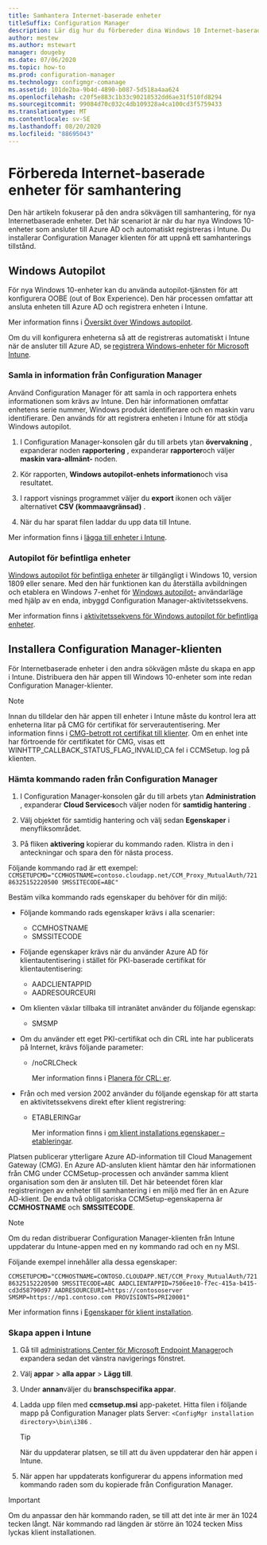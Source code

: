 ```yaml
---
title: Samhantera Internet-baserade enheter
titleSuffix: Configuration Manager
description: Lär dig hur du förbereder dina Windows 10 Internet-baserade enheter för samhantering.
author: mestew
ms.author: mstewart
manager: dougeby
ms.date: 07/06/2020
ms.topic: how-to
ms.prod: configuration-manager
ms.technology: configmgr-comanage
ms.assetid: 101de2ba-9b4d-4890-b087-5d518a4aa624
ms.openlocfilehash: c20f5e883c1b33c90218532dd6ae31f510fd8294
ms.sourcegitcommit: 99084d70c032c4db109328a4ca100cd3f5759433
ms.translationtype: MT
ms.contentlocale: sv-SE
ms.lasthandoff: 08/20/2020
ms.locfileid: "88695043"
---
```

# <a name="how-to-prepare-internet-based-devices-for-co-management"></a>Förbereda Internet-baserade enheter för samhantering

Den här artikeln fokuserar på den andra sökvägen till samhantering, för nya Internetbaserade enheter. Det här scenariot är när du har nya Windows 10-enheter som ansluter till Azure AD och automatiskt registreras i Intune. Du installerar Configuration Manager klienten för att uppnå ett samhanterings tillstånd.  

## <a name="windows-autopilot"></a>Windows Autopilot

För nya Windows 10-enheter kan du använda autopilot-tjänsten för att konfigurera OOBE (out of Box Experience). Den här processen omfattar att ansluta enheten till Azure AD och registrera enheten i Intune.  

Mer information finns i [Översikt över Windows autopilot](../../autopilot/windows-autopilot.md).

Om du vill konfigurera enheterna så att de registreras automatiskt i Intune när de ansluter till Azure AD, se [registrera Windows-enheter för Microsoft Intune](/intune/windows-enroll).  

### <a name="gather-information-from-configuration-manager"></a>Samla in information från Configuration Manager

Använd Configuration Manager för att samla in och rapportera enhets informationen som krävs av Intune. Den här informationen omfattar enhetens serie nummer, Windows produkt identifierare och en maskin varu identifierare. Den används för att registrera enheten i Intune för att stödja Windows autopilot.

1. I Configuration Manager-konsolen går du till arbets ytan **övervakning** , expanderar noden **rapportering** , expanderar **rapporter**och väljer **maskin vara-allmänt-** noden.  

2. Kör rapporten, **Windows autopilot-enhets information**och visa resultatet.  

3. I rapport visnings programmet väljer du **export** ikonen och väljer alternativet **CSV (kommaavgränsad)** .  

4. När du har sparat filen laddar du upp data till Intune.  

Mer information finns i [lägga till enheter i Intune](/intune/enrollment-autopilot#add-devices).

### <a name="autopilot-for-existing-devices"></a>Autopilot för befintliga enheter
<!--1358333-->

[Windows autopilot för befintliga enheter](https://techcommunity.microsoft.com/t5/Windows-IT-Pro-Blog/New-Windows-Autopilot-capabilities-and-expanded-partner-support/ba-p/260430) är tillgängligt i Windows 10, version 1809 eller senare. Med den här funktionen kan du återställa avbildningen och etablera en Windows 7-enhet för [Windows autopilot-](../../autopilot/user-driven.md) användarläge med hjälp av en enda, inbyggd Configuration Manager-aktivitetssekvens.

Mer information finns i [aktivitetssekvens för Windows autopilot för befintliga enheter](../../autopilot/existing-devices.md).

## <a name="install-the-configuration-manager-client"></a>Installera Configuration Manager-klienten

För Internetbaserade enheter i den andra sökvägen måste du skapa en app i Intune. Distribuera den här appen till Windows 10-enheter som inte redan Configuration Manager-klienter.

> [!NOTE]
> Innan du tilldelar den här appen till enheter i Intune måste du kontrol lera att enheterna litar på CMG för certifikat för serverautentisering. Mer information finns i [CMG-betrott rot certifikat till klienter](../core/clients/manage/cmg/certificates-for-cloud-management-gateway.md#bkmk_cmgroot). Om en enhet inte har förtroende för certifikatet för CMG, visas ett WINHTTP_CALLBACK_STATUS_FLAG_INVALID_CA fel i CCMSetup. log på klienten.

### <a name="get-the-command-line-from-configuration-manager"></a>Hämta kommando raden från Configuration Manager

1. I Configuration Manager-konsolen går du till arbets ytan **Administration** , expanderar **Cloud Services**och väljer noden för **samtidig hantering** .  

2. Välj objektet för samtidig hantering och välj sedan **Egenskaper** i menyfliksområdet.  

3. På fliken **aktivering** kopierar du kommando raden. Klistra in den i anteckningar och spara den för nästa process.  

Följande kommando rad är ett exempel: `CCMSETUPCMD="CCMHOSTNAME=contoso.cloudapp.net/CCM_Proxy_MutualAuth/72186325152220500 SMSSITECODE=ABC"`

<!--1358215-->
Bestäm vilka kommando rads egenskaper du behöver för din miljö:  

- Följande kommando rads egenskaper krävs i alla scenarier:  
  - CCMHOSTNAME  
  - SMSSITECODE  

- Följande egenskaper krävs när du använder Azure AD för klientautentisering i stället för PKI-baserade certifikat för klientautentisering:  
  - AADCLIENTAPPID  
  - AADRESOURCEURI  

- Om klienten växlar tillbaka till intranätet använder du följande egenskap:
  - SMSMP  

- Om du använder ett eget PKI-certifikat och din CRL inte har publicerats på Internet, krävs följande parameter:  
  - /noCRLCheck  

    Mer information finns i [Planera för CRL: er](../core/plan-design/security/plan-for-security.md#BKMK_PlanningForCRLs).

- Från och med version 2002 använder du följande egenskap för att starta en aktivitetssekvens direkt efter klient registrering:
  - ETABLERINGar

    Mer information finns i [om klient installations egenskaper – etableringar](../core/clients/deploy/about-client-installation-properties.md#provisionts).

Platsen publicerar ytterligare Azure AD-information till Cloud Management Gateway (CMG). En Azure AD-ansluten klient hämtar den här informationen från CMG under CCMSetup-processen och använder samma klient organisation som den är ansluten till. Det här beteendet fören klar registreringen av enheter till samhantering i en miljö med fler än en Azure AD-klient. De enda två obligatoriska CCMSetup-egenskaperna är **CCMHOSTNAME** och **SMSSITECODE**.<!--3607731-->

> [!NOTE]
> Om du redan distribuerar Configuration Manager-klienten från Intune uppdaterar du Intune-appen med en ny kommando rad och en ny MSI. <!-- SCCMDocs-pr issue 3084 -->

Följande exempel innehåller alla dessa egenskaper:

`CCMSETUPCMD="CCMHOSTNAME=CONTOSO.CLOUDAPP.NET/CCM_Proxy_MutualAuth/72186325152220500 SMSSITECODE=ABC AADCLIENTAPPID=7506ee10-f7ec-415a-b415-cd3d58790d97 AADRESOURCEURI=https://contososerver SMSMP=https://mp1.contoso.com PROVISIONTS=PRI20001"`

Mer information finns i [Egenskaper för klient installation](../core/clients/deploy/about-client-installation-properties.md).

### <a name="create-the-app-in-intune"></a>Skapa appen i Intune

1. Gå till [administrations Center för Microsoft Endpoint Manager](https://endpoint.microsoft.com)och expandera sedan det vänstra navigerings fönstret.  

2. Välj **appar**  >  **alla appar**  >  **Lägg till**.  

3. Under **annan**väljer du **branschspecifika appar**.  

4. Ladda upp filen med **ccmsetup.msi** app-paketet. Hitta filen i följande mapp på Configuration Manager plats Server: `<ConfigMgr installation directory>\bin\i386` .  

    > [!Tip]  
    > När du uppdaterar platsen, se till att du även uppdaterar den här appen i Intune.  

5. När appen har uppdaterats konfigurerar du appens information med kommando raden som du kopierade från Configuration Manager.  

> [!IMPORTANT]
> Om du anpassar den här kommando raden, se till att det inte är mer än 1024 tecken långt. När kommando rad längden är större än 1024 tecken Miss lyckas klient installationen.